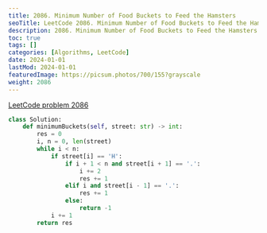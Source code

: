 ```yaml
---
title: 2086. Minimum Number of Food Buckets to Feed the Hamsters
seoTitle: LeetCode 2086. Minimum Number of Food Buckets to Feed the Hamsters | Python solution and explanation
description: 2086. Minimum Number of Food Buckets to Feed the Hamsters
toc: true
tags: []
categories: [Algorithms, LeetCode]
date: 2024-01-01
lastMod: 2024-01-01
featuredImage: https://picsum.photos/700/155?grayscale
weight: 2086
---
```


[LeetCode problem 2086](https://leetcode.com/problems/minimum-number-of-food-buckets-to-feed-the-hamsters/)

```python
class Solution:
    def minimumBuckets(self, street: str) -> int:
        res = 0
        i, n = 0, len(street)
        while i < n:
            if street[i] == 'H':
                if i + 1 < n and street[i + 1] == '.':
                    i += 2
                    res += 1
                elif i and street[i - 1] == '.':
                    res += 1
                else:
                    return -1
            i += 1
        return res

```
